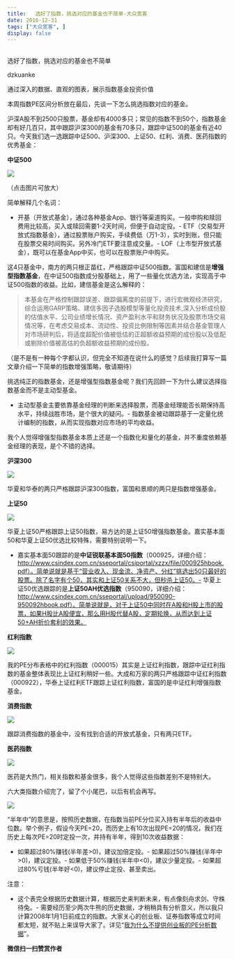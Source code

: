 ```yaml
---
title:   选好了指数，挑选对应的基金也不简单-大众宽客
date: 2016-12-31
tags: ["大众宽客", ]
display: false
---
```



## 



选好了指数，挑选对应的基金也不简单




dzkuanke




通过深入的数据、直观的图表，展示指数基金投资价值


本周指数PE区间分析放在最后，先谈一下怎么挑选指数对应的基金。



沪深A股不到2500只股票，基金却有4000多只；常见的指数不到50个，指数基金却有好几百只，其中跟踪沪深300的基金有70多只，跟踪中证500的基金有近40只。今天我们选一选跟踪中证500、沪深300、上证50、红利、消费、医药指数的优秀基金：



**中证500**

<img data-s="300,640" data-type="png" src="http://mmbiz.qpic.cn/mmbiz_png/PKw3FQPmhIiasGdagtRejJGcSCibHr4syebY6tY0rKRBW0ibEEliam84lgl1Pib0QejvdgwmPGW4qicAL4lkXhC7ejtA/0?wx_fmt=png" data-ratio="0.1708542713567839" data-w="1194"/>

（点击图片可放大）



简单解释几个名词：
- 开基（开放式基金），通过各种基金App、银行等渠道购买。一般申购和赎回费用比较高，买入或赎回需要1-2天时间，但便于自动定投。- ETF（交易型开放式指数基金），通过股票账户购买，手续费低（万1-3），实时到账，但只能在股票交易时间购买。另外冷门ETF要注意成交量。- LOF（上市型开放式基金），既可以在基金App中买，也可以在股票账户中购买。


这4只基金中，南方的两只根正苗红，严格跟踪中证500指数。富国和建信是**增强型指数基金**，在中证500指数成分股基础上，用了一些量化优选方法，实现高于中证500指数的收益。比如，建信基金是这么解释的：



> 本基金在严格控制跟踪误差、跟踪偏离度的前提下，进行宏微观经济研究，综合运用GARP策略、建信多因子选股模型等量化投资技术,深入分析成份股的估值水平、公司业绩增长情况、资产盈利水平和财务状况及股票市场交易情况等，在考虑交易成本、流动性、投资比例限制等因素并结合基金管理人对市场研判后，将适度超配价值被低估的正超额收益预期的成份股以及低配或剔除价值被高估的负超额收益预期的成份股。



（是不是有一种每个字都认识，但完全不知道在说什么的感觉？后续我打算写一篇文章介绍一下简单的指数增强策略，敬请期待）



挑选纯正的指数基金，还是增强型指数基金呢？我们先回顾一下为什么建议选择指数基金而不是主动型基金。
- 主动型基金主要依靠基金经理的判断来选择股票，而基金经理能否长期保持高水平，持续战胜市场，是个很大的疑问。- 指数基金被动跟踪基于一定量化统计编制的指数，从而实现指数对应市场的平均收益。


我个人觉得增强型指数基金本质上还是一个指数化和量化的基金，并不重度依赖基金经理的表现，是个不错的选择。





**沪深300**

<img data-s="300,640" data-type="png" src="http://mmbiz.qpic.cn/mmbiz_png/PKw3FQPmhIiasGdagtRejJGcSCibHr4syeYEd1HgHhLZ1NE8uasYJBd4AeYFac5cBhu3iczQClb9Jsk5WB4JJPv8g/0?wx_fmt=png" data-ratio="0.16611842105263158" data-w="1216"/>

华夏和华泰的两只严格跟踪沪深300指数，富国和景顺的两只是指数增强基金。





**上证50**

<img data-s="300,640" data-type="png" src="http://mmbiz.qpic.cn/mmbiz_png/PKw3FQPmhIiasGdagtRejJGcSCibHr4sye5qVXl8VvWTJvkpia5ibBY13RkBHk3kg2CehRzb8cRZTQu1weum56f84Q/0?wx_fmt=png" data-ratio="0.16501650165016502" data-w="1212"/>

华夏上证50严格跟踪上证50指数，易方达的是上证50增强指数基金。嘉实基本面50和华夏上证50优选比较特殊，需要特别说明一下。


- 嘉实基本面50跟踪的是**中证锐联基本面50指数**（000925，详细介绍：http://www.csindex.com.cn/sseportal/csiportal/xzzx/file/000925hbook.pdf）。简单说就是基于“营业收入、现金流、净资产、分红”挑选出50只最好的股票。除了名字有个50，其实和上证50关系不大，但秒杀上证50。- 华夏上证50优选跟踪的是**上证50AH优选指数**（950090，详细介绍：http://www.csindex.com.cn/sseportal/upload/950090-950092hbook.pdf）。简单说就是，对于上证50中同时在A股和H股上市的股票，如果H股比A股便宜，那么用H股代替A股，定期轮换，从而达到上证50+AH折价套利的效果。




**红利指数**

<img data-s="300,640" data-type="png" src="http://mmbiz.qpic.cn/mmbiz_png/PKw3FQPmhIiasGdagtRejJGcSCibHr4syeiak8lJJjdwDuV1XKjkAvATu1BnoE4Uz6b23eK98o758icZpl9cjA0icaQ/0?wx_fmt=png" data-ratio="0.17166666666666666" data-w="1200"/>

我的PE分布表格中的红利指数（000015）其实是上证红利指数，跟踪中证红利指数的基金整体表现比上证红利稍好一些。大成和万家的两只严格跟踪中证红利指数（000922），华泰上证红利ETF跟踪上证红利指数，富国的是中证红利增强指数基金。





**消费指数**

<img data-s="300,640" data-type="png" src="http://mmbiz.qpic.cn/mmbiz_png/PKw3FQPmhIiasGdagtRejJGcSCibHr4sye8DsjTy6uJvhx5UleSGoIG7wwu243rhM19Fe1F4WDGc90EiaNE2DRiahQ/0?wx_fmt=png" data-ratio="0.10517529215358931" data-w="1198"/>

跟踪消费指数的基金中，没有找到合适的开放式基金，只有两只ETF。





**医药指数**

<img data-s="300,640" data-type="png" src="http://mmbiz.qpic.cn/mmbiz_png/PKw3FQPmhIiasGdagtRejJGcSCibHr4syeia946HCnRWemUtAYiblicXoyf9j5QFabBibTBiaGeRRORIb9TiawibMmsUrAA/0?wx_fmt=png" data-ratio="0.2233169129720854" data-w="1218"/>

医药是大热门，相关指数和基金很多，我个人觉得这些指数差别不是特别大。





六大类指数介绍完了，留了个小尾巴，以后有机会再写。



<img data-s="300,640" data-type="png" src="http://mmbiz.qpic.cn/mmbiz_png/PKw3FQPmhIiasGdagtRejJGcSCibHr4syeeQLXwkRMpFXmyB2LyHzTW1Iasgz9aoyMPmM7XLBRF4Vyk95Vro6g7A/0?wx_fmt=png" data-ratio="0.6308411214953271" data-w="856"/>



“半年中”的意思是，按照历史数据，在指数当前PE分位买入持有半年后的收益中位数。举个例子，假设今天PE=20，而历史上有10次出现PE=20的情况，我们在历史上每次PE=20时定投一次，并持有半年，得到10次收益数据：
- 如果超过80%赚钱(半年差&gt;0)，建议加倍定投。- 如果超过50%赚钱(半年中&gt;0)，建议定投。- 如果低于50%赚钱(半年中&lt;0)，建议少量定投。- 如果超过80%亏钱(半年好&lt;0)，建议停止定投、甚至卖出。


注意：
- 这个表完全根据历史数据计算，根据历史来判断未来，有点像刻舟求剑、守株待兔。- 需要经历至少两次牛熊的历史数据，才稍稍具有分析意义，所以我只计算2008年1月1日前成立的指数。大家关心的创业板、证券指数等成立时间都太短，就不贴上来误导大家了。详见“[我为什么不提供创业板的PE分析数据](http://mp.weixin.qq.com/s?__biz=MzAwMTc1MDcwNw==&amp;mid=2648271863&amp;idx=1&amp;sn=534f5bc326b8497c49d734eeb6d6c955&amp;chksm=82f9282bb58ea13d413aa3842ec0d25bc98d9b97f86c88f94b42f150c774d56865d420139605&amp;scene=21#wechat_redirect)”。



**微信扫一扫赞赏作者**